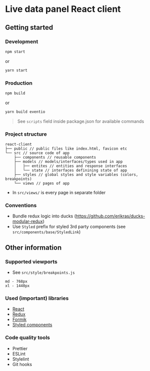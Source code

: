 # Live data panel React client

## Getting started

### Development

```bash
npm start
```

or

```bash
yarn start
```

### Production

```bash
npm build
```

or

```bash
yarn build eventio
```

> See `scripts` field inside package.json for available commands

### Project structure

```
react-client
├── public // public files like index.html, favicon etc
└── src // source code of app
    ├── components // reusable components
    ├── models // models/interfaces/types used in app
    │   ├── entites // entities and response interfaces
    │   └── state // interfaces definining state of app
    ├── styles // global styles and style variables (colors, breakpoints)
    └── views // pages of app
```

- In `src/views/` is every page in separate folder

### Conventions

- Bundle redux logic into ducks (https://github.com/erikras/ducks-modular-redux)
- Use `Styled` prefix for styled 3rd party components (see `src/components/base/StyledLink`)

## Other information

### Supported viewports

- See `src/style/breakpoints.js`

```
md - 768px
xl - 1440px
```

### Used (important) libraries

- [React](https://reactjs.org/)
- [Redux](https://redux.js.org/)
- [Formik](https://jaredpalmer.com/formik/)
- [Styled components](https://styled-components.com/)

### Code quality tools

- Prettier
- ESLint
- Stylelint
- Git hooks
